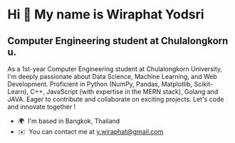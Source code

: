 Hi 👋 My name is Wiraphat Yodsri
================================

Computer Engineering student at Chulalongkorn u.
------------------------------------------------

As a 1st-year Computer Engineering student at Chulalongkorn University, I'm deeply passionate about Data Science, Machine Learning, and Web Development. Proficient in Python (NumPy, Pandas, Matplotlib, Scikit-Learn), C++, JavaScript (with expertise in the MERN stack), Golang and JAVA. Eager to contribute and collaborate on exciting projects. Let's code and innovate together !

*   🌍  I'm based in Bangkok, Thailand
*   ✉️  You can contact me at [y.wiraphat@gmail.com](mailto:y.wiraphat@gmail.com)
